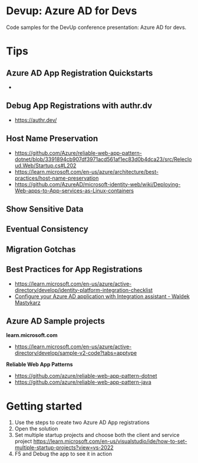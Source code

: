 # Devup: Azure AD for Devs
Code samples for the DevUp conference presentation: Azure AD for devs.

# Tips

## Azure AD App Registration Quickstarts
- 

## Debug App Registrations with authr.dv
- https://authr.dev/

## Host Name Preservation
- https://github.com/Azure/reliable-web-app-pattern-dotnet/blob/3391894cb907df3971acd561af1ec83d0b4dca23/src/Relecloud.Web/Startup.cs#L202
- https://learn.microsoft.com/en-us/azure/architecture/best-practices/host-name-preservation
- https://github.com/AzureAD/microsoft-identity-web/wiki/Deploying-Web-apps-to-App-services-as-Linux-containers


## Show Sensitive Data

## Eventual Consistency

## Migration Gotchas

## Best Practices for App Registrations
- https://learn.microsoft.com/en-us/azure/active-directory/develop/identity-platform-integration-checklist
- [Configure your Azure AD application with Integration assistant - Waldek Mastykarz](https://blog.mastykarz.nl/configure-azure-ad-application-integration-assistant/)

## Azure AD Sample projects

**learn.microsoft.com**
- https://learn.microsoft.com/en-us/azure/active-directory/develop/sample-v2-code?tabs=apptype
  
**Reliable Web App Patterns**
- https://github.com/azure/reliable-web-app-pattern-dotnet
- https://github.com/azure/reliable-web-app-pattern-java

# Getting started

1. Use the steps to create two Azure AD App registrations
1. Open the solution
1. Set multiple startup projects and choose both the client and service project
   https://learn.microsoft.com/en-us/visualstudio/ide/how-to-set-multiple-startup-projects?view=vs-2022
1. F5 and Debug the app to see it in action

